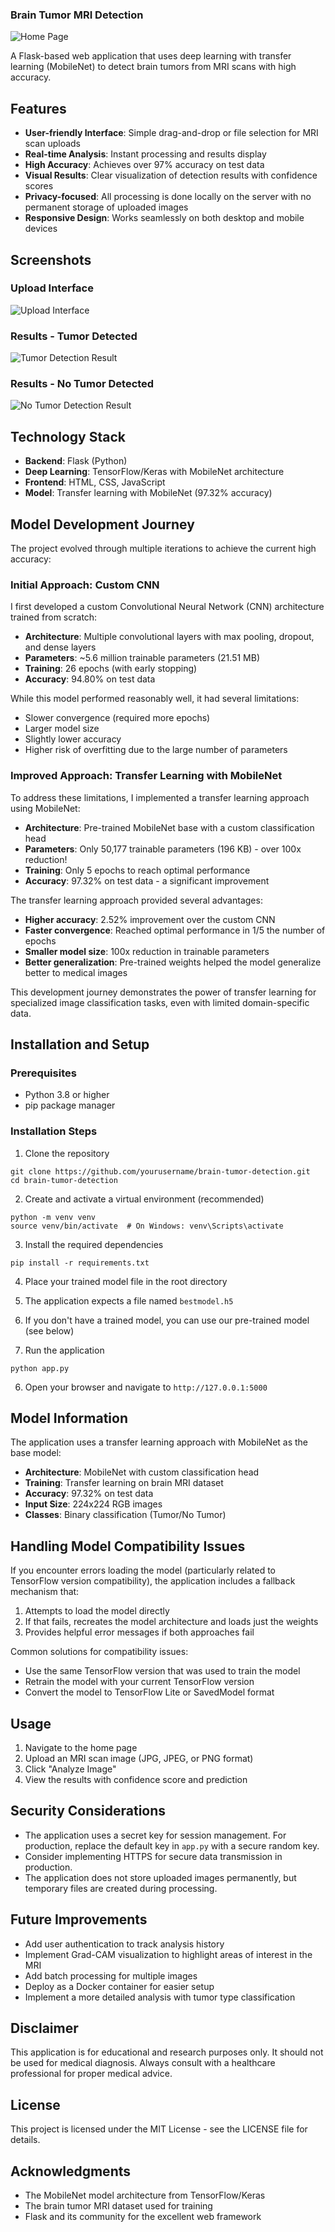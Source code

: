 ### Brain Tumor MRI Detection

![Home Page](assets/images/homepage.png)

A Flask-based web application that uses deep learning with transfer learning (MobileNet) to detect brain tumors from MRI scans with high accuracy.

## Features

- **User-friendly Interface**: Simple drag-and-drop or file selection for MRI scan uploads
- **Real-time Analysis**: Instant processing and results display
- **High Accuracy**: Achieves over 97% accuracy on test data
- **Visual Results**: Clear visualization of detection results with confidence scores
- **Privacy-focused**: All processing is done locally on the server with no permanent storage of uploaded images
- **Responsive Design**: Works seamlessly on both desktop and mobile devices


## Screenshots

### Upload Interface

![Upload Interface](assets/images/upload_interface.png)

### Results - Tumor Detected

![Tumor Detection Result](assets/images/tumordetection.png)

### Results - No Tumor Detected

![No Tumor Detection Result](assets/images/notumordetetection.png)

## Technology Stack

- **Backend**: Flask (Python)
- **Deep Learning**: TensorFlow/Keras with MobileNet architecture
- **Frontend**: HTML, CSS, JavaScript
- **Model**: Transfer learning with MobileNet (97.32% accuracy)


## Model Development Journey

The project evolved through multiple iterations to achieve the current high accuracy:

### Initial Approach: Custom CNN

I first developed a custom Convolutional Neural Network (CNN) architecture trained from scratch:

- **Architecture**: Multiple convolutional layers with max pooling, dropout, and dense layers
- **Parameters**: ~5.6 million trainable parameters (21.51 MB)
- **Training**: 26 epochs (with early stopping)
- **Accuracy**: 94.80% on test data


While this model performed reasonably well, it had several limitations:

- Slower convergence (required more epochs)
- Larger model size
- Slightly lower accuracy
- Higher risk of overfitting due to the large number of parameters


### Improved Approach: Transfer Learning with MobileNet

To address these limitations, I implemented a transfer learning approach using MobileNet:

- **Architecture**: Pre-trained MobileNet base with a custom classification head
- **Parameters**: Only 50,177 trainable parameters (196 KB) - over 100x reduction!
- **Training**: Only 5 epochs to reach optimal performance
- **Accuracy**: 97.32% on test data - a significant improvement


The transfer learning approach provided several advantages:

- **Higher accuracy**: 2.52% improvement over the custom CNN
- **Faster convergence**: Reached optimal performance in 1/5 the number of epochs
- **Smaller model size**: 100x reduction in trainable parameters
- **Better generalization**: Pre-trained weights helped the model generalize better to medical images


This development journey demonstrates the power of transfer learning for specialized image classification tasks, even with limited domain-specific data.

## Installation and Setup

### Prerequisites

- Python 3.8 or higher
- pip package manager


### Installation Steps

1. Clone the repository

```shellscript
git clone https://github.com/yourusername/brain-tumor-detection.git
cd brain-tumor-detection
```


2. Create and activate a virtual environment (recommended)

```shellscript
python -m venv venv
source venv/bin/activate  # On Windows: venv\Scripts\activate
```


3. Install the required dependencies

```shellscript
pip install -r requirements.txt
```


4. Place your trained model file in the root directory

1. The application expects a file named `bestmodel.h5`
2. If you don't have a trained model, you can use our pre-trained model (see below)



5. Run the application

```shellscript
python app.py
```


6. Open your browser and navigate to `http://127.0.0.1:5000`


## Model Information

The application uses a transfer learning approach with MobileNet as the base model:

- **Architecture**: MobileNet with custom classification head
- **Training**: Transfer learning on brain MRI dataset
- **Accuracy**: 97.32% on test data
- **Input Size**: 224x224 RGB images
- **Classes**: Binary classification (Tumor/No Tumor)


## Handling Model Compatibility Issues

If you encounter errors loading the model (particularly related to TensorFlow version compatibility), the application includes a fallback mechanism that:

1. Attempts to load the model directly
2. If that fails, recreates the model architecture and loads just the weights
3. Provides helpful error messages if both approaches fail


Common solutions for compatibility issues:

- Use the same TensorFlow version that was used to train the model
- Retrain the model with your current TensorFlow version
- Convert the model to TensorFlow Lite or SavedModel format


## Usage

1. Navigate to the home page
2. Upload an MRI scan image (JPG, JPEG, or PNG format)
3. Click "Analyze Image"
4. View the results with confidence score and prediction


## Security Considerations

- The application uses a secret key for session management. For production, replace the default key in `app.py` with a secure random key.
- Consider implementing HTTPS for secure data transmission in production.
- The application does not store uploaded images permanently, but temporary files are created during processing.


## Future Improvements

- Add user authentication to track analysis history
- Implement Grad-CAM visualization to highlight areas of interest in the MRI
- Add batch processing for multiple images
- Deploy as a Docker container for easier setup
- Implement a more detailed analysis with tumor type classification


## Disclaimer

This application is for educational and research purposes only. It should not be used for medical diagnosis. Always consult with a healthcare professional for proper medical advice.

## License

This project is licensed under the MIT License - see the LICENSE file for details.

## Acknowledgments

- The MobileNet model architecture from TensorFlow/Keras
- The brain tumor MRI dataset used for training
- Flask and its community for the excellent web framework